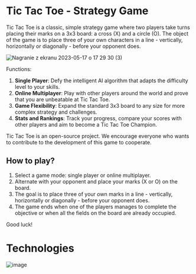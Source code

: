 # Tic Tac Toe - Strategy Game

Tic Tac Toe is a classic, simple strategy game where two players take turns placing their marks on a 3x3 board: a cross (X) and a circle (O). The object of the game is to place three of your own characters in a line - vertically, horizontally or diagonally - before your opponent does.

![Nagranie z ekranu 2023-05-17 o 17 29 30 (3)](https://github.com/RafalGontarski/TicTacToe-game/assets/106514250/7181fbe6-552f-470a-a1e1-2e0538fd6894)

Functions:
1. **Single Player**: Defy the intelligent AI algorithm that adapts the difficulty level to your skills.
2. **Online Multiplayer**: Play with other players around the world and prove that you are unbeatable at Tic Tac Toe.
3. **Game Flexibility**: Expand the standard 3x3 board to any size for more complex strategy and challenges.
4. **Stats and Rankings**: Track your progress, compare your scores with other players and aim to become a Tic Tac Toe Champion.

Tic Tac Toe is an open-source project. We encourage everyone who wants to contribute to the development of this game to cooperate.

## How to play?

1. Select a game mode: single player or online multiplayer.
2. Alternate with your opponent and place your marks (X or O) on the board.
3. The goal is to place three of your own marks in a line - vertically, horizontally or diagonally - before your opponent does.
4. The game ends when one of the players manages to complete the objective or when all the fields on the board are already occupied.

Good luck!

# Technologies
![image](https://github.com/RafalGontarski/TicTacToe-game/assets/106514250/8c34f5e9-a1c1-46d3-953a-e3639107affb)

